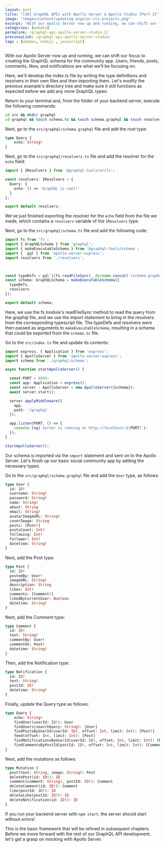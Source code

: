 ```yaml
---
layout: post
title: "[10] GraphQL APIs with Apollo Server & Apollo Studio [Part 2]"
image: "images/content/updating-angular-cli-projects.png"
excerpt: "With our Apollo Server now up and running, we can shift our focus to creating the GraphQL schema for the community app. Users, friends, posts, comments, likes, and notifications are what we'll be focusing on." 
categories: [webdev]
permalink: /graphql-api-apollo-server-studio-2/
previousLink: /graphql-api-apollo-server-studio/
tags : [webdev, nodejs , javascript] 
---
```



With our Apollo Server now up and running, we can shift our focus to creating the GraphQL schema for the community app. Users, friends, posts, comments, likes, and notifications are what we'll be focusing on.

Here, we'll develop the index.ts file by writing the type definitions and resolvers in their own files and then importing them. Let's modify the previous example's directory tree and make sure it still functions as expected before we add any more GraphQL types:

Return to your terminal and, from the  folder of your backend server, execute the following commands:

```bash
cd src && mkdir graphql
cd graphql && touch schema.ts && touch schema.graphql && touch resolvers.ts
```

Next, go to the `src/graphql/schema.graphql` file and add the root type:

```graphql
type Query { 
    echo: String! 
}
```

Next, go to the `src/graphql/resolvers.ts` file and add the resolver for the `echo` field: 

```ts
import { IResolvers } from '@graphql-tools/utils'; 

const resolvers: IResolvers = { 
  Query: { 
    echo: () => 'GraphQL is cool!' 
  } 
}; 

export default resolvers; 
```

We've just finished exporting the resolver for the `echo` field from the file we made, which contains a `resolvers` variable of the `IResolvers` type.

Next, go to the `src/graphql/schema.ts` file and add the following code: 

```ts
import fs from 'fs'; 
import { GraphQLSchema } from 'graphql'; 
import { makeExecutableSchema } from '@graphql-tools/schema'; 
import {  gql } from 'apollo-server-express'; 
import resolvers from './resolvers'; 

  

const typeDefs = gql`${fs.readFileSync(__dirname.concat('/schema.graphql'), 'utf8')}`; 
const schema: GraphQLSchema = makeExecutableSchema({ 
  typeDefs, 
  resolvers
}); 

export default schema; 
```

Here, we use the fs module's readFileSync method to read the query from the graphql file, and we use the import statement to bring in the resolvers from the corresponding typescript file. The typeDefs and resolvers were then passed as arguments to `makeExecutableSchema`, resulting in a schema that could be exported from the `schema.ts` file.

Go to the `src/index.ts` file and update its contents:

```ts
import express, { Application } from 'express'; 
import { ApolloServer } from 'apollo-server-express'; 
import schema from './graphql/schema'; 

async function startApolloServer() { 

  const PORT = 8080; 
  const app: Application = express(); 
  const server : ApolloServer = new ApolloServer({schema}); 
  await server.start(); 

  server.applyMiddleware({ 
    app, 
    path: '/graphql'
  }); 

  app.listen(PORT, () => { 
    console.log(`Server is running at http://localhost:${PORT}`); 
  }); 
} 

startApolloServer(); 
```

Our schema is imported via the `import` statement and sent on to the Apollo Server. Let's finish up our basic social community app by adding the necessary types.

Go to the `src/graphql/schema.graphql` file and add the `User` type, as follows: 

```graphql
type User {
  id: ID! 
  username: String!
  password: String! 
  name: String!
  about: String
  email: String!
  avatarImageURL: String!
  coverImage: String 
  posts: [Post!]
  postsCount: Int!  
  following: Int!
  follower: Int!
  datetime: String! 
}
```
Next, add the Post type:

```graphql
type Post {
  id: ID!
  postedBy: User!
  imageURL: String!
  description: String
  likes: Int!
  comments: [Comment!]
  likedByCurrentUser: Boolean
  datetime: String!
}
```

Next, add the Comment type:

```graphql
type Comment {
  id: ID!
  text: String!
  commentBy: User!
  commentOn: Post!
  datetime: String!
}

```

Then, add the Notification type:

```graphql
type Notification { 
  id: ID! 
  text: String! 
  postId: ID! 
  datetime: String! 
} 
```

Finally, update the Query type as follows:

```graphql
type Query { 
    echo: String! 
    findUser(userId: ID!): User  
    findUsers(searchQuery: String): [User] 
    findPostsByUserId(userId: ID!, offset: Int, limit: Int): [Post!]    
    feed(offset: Int, limit: Int): [Post] 
    findNotificationsByUserId(userId: ID!, offset: Int, limit: Int): [Notification]
    findCommentsByPostId(postId: ID!, offset: Int, limit: Int): [Comment]  
} 
```

Next, add the mutations as follows:

```graphql
type Mutation { 
  post(text: String, image: String): Post 
  deletePost(id: ID!): ID  
  comment(comment: String!, postId: ID!): Comment 
  deleteComment(id: ID!): Comment 
  like(postId: ID!): ID 
  deleteLike(postId: ID!): ID  
  deleteNotification(id: ID!): ID 
}
```

If you run your backend server with `npm start`, the server should start without errors!

This is the basic framework that will be refined in subsequent chapters. Before we move forward with the rest of our GraphQL API development, let's get a grasp on mocking with Apollo Server.